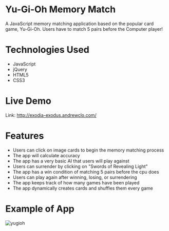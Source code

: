 # Yu-Gi-Oh Memory Match

A JavaScript memory matching application based on the popular card game, Yu-Gi-Oh. 
Users have to match 5 pairs before the Computer player!

# Technologies Used
- JavaScript
- jQuery
- HTML5
- CSS3

# Live Demo
Link: http://exodia-exodus.andrewclo.com/

# Features
- Users can click on image cards to begin the memory matching process
- The app will calculate accuracy
- The app has a very basic AI that users will play against
- Users can surrender by clicking on "Swords of Revealing Light"
- The app has a win condition of matching 5 pairs before the cpu does
- Users can play again after winning, losing, or surrendering
- The app keeps track of how many games have been played
- The app dynamically creates cards and shuffles them every game

# Example of App
![yugioh](https://user-images.githubusercontent.com/42481062/73691584-7a9f2200-4687-11ea-839d-08248d0106b6.png)
